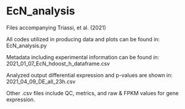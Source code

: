 # EcN_analysis
Files accompanying Triassi, et al. (2021)

All codes utilized in producing data and plots can be found in: EcN_analysis.py

Metadata including experimental information can be found in: 2021_01_07_EcN_hdoost_h_dataframe.csv

Analyzed output differential expression and p-values are shown in: 2021_04_09_DE_all_23h.csv

Other .csv files include QC, metrics, and raw & FPKM values for gene expression.
